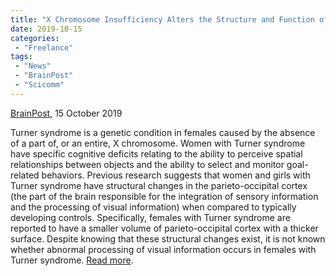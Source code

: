 ```yaml
---
title: "X Chromosome Insufficiency Alters the Structure and Function of the Human Visual Cortex"
date: 2019-10-15
categories:
 - "Freelance"
tags:
 - "News"
 - "BrainPost" 
 - "Scicomm"
---
```


<!--more-->

[BrainPost](https://www.brainpost.co/), 15 October 2019

Turner syndrome is a genetic condition in females caused by the absence of a part of, or an entire, X chromosome. Women with Turner syndrome have specific cognitive deficits relating to the ability to perceive spatial relationships between objects and the ability to select and monitor goal-related behaviors. Previous research suggests that women and girls with Turner syndrome have structural changes in the parieto-occipital cortex (the part of the brain responsible for the integration of sensory information and the processing of visual information) when compared to typically developing controls. Specifically, females with Turner syndrome are reported to have a smaller volume of parieto-occipital cortex with a thicker surface. Despite knowing that these structural changes exist, it is not known whether abnormal processing of visual information occurs in females with Turner syndrome. [Read more](https://www.brainpost.co/weekly-brainpost/2019/10/15/x-chromosome-insufficiency-alters-the-structure-and-function-of-the-human-visual-cortex). 